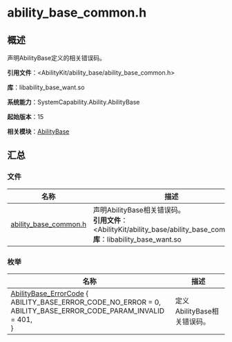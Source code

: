 # ability_base_common.h


## 概述

声明AbilityBase定义的相关错误码。

**引用文件**：<AbilityKit/ability_base/ability_base_common.h>

**库**：libability_base_want.so

**系统能力**：SystemCapability.Ability.AbilityBase

**起始版本**：15

**相关模块**：[AbilityBase](_ability_base.md)


## 汇总

### 文件

| 名称                                                       | 描述                                                         |
| ---------------------------------------------------------- | ------------------------------------------------------------ |
| [ability_base_common.h](ability__base__common_8h.md) | 声明AbilityBase相关错误码。<br/>**引用文件**：<AbilityKit/ability_base/ability_base_common.h><br/>**库**：libability_base_want.so |


### 枚举

| 名称                                                         | 描述                   |
| ------------------------------------------------------------ | ---------------------- |
| [AbilityBase_ErrorCode](_ability_base.md#AbilityBase_ErrorCode) {<br>    ABILITY_BASE_ERROR_CODE_NO_ERROR = 0,<br>    ABILITY_BASE_ERROR_CODE_PARAM_INVALID = 401,<br/>}| 定义AbilityBase相关错误码。 |
